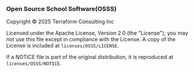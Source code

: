 ### Open Source School Software(OSSS)
Copyright © 2025 Terraform Consulting Inc

Licensed under the Apache License, Version 2.0 (the "License");
you may not use this file except in compliance with the License.
A copy of the License is included at `licenses/OSSS/LICENSE`.

If a NOTICE file is part of the original distribution, it is reproduced at
`licenses/OSSS/NOTICE`.